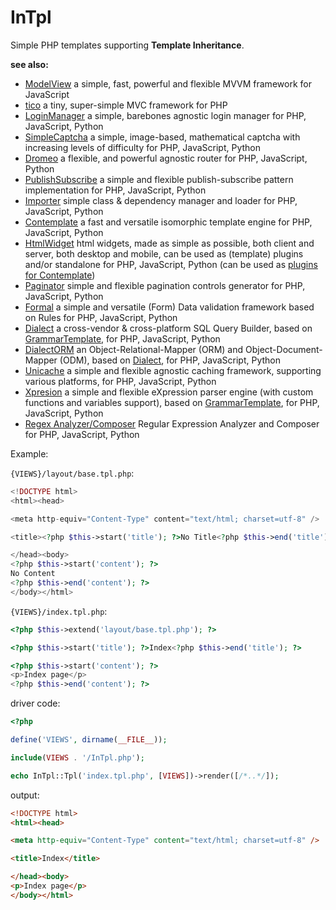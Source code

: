 # InTpl

Simple PHP templates supporting **Template Inheritance**.

**see also:**

* [ModelView](https://github.com/foo123/modelview.js) a simple, fast, powerful and flexible MVVM framework for JavaScript
* [tico](https://github.com/foo123/tico) a tiny, super-simple MVC framework for PHP
* [LoginManager](https://github.com/foo123/LoginManager) a simple, barebones agnostic login manager for PHP, JavaScript, Python
* [SimpleCaptcha](https://github.com/foo123/simple-captcha) a simple, image-based, mathematical captcha with increasing levels of difficulty for PHP, JavaScript, Python
* [Dromeo](https://github.com/foo123/Dromeo) a flexible, and powerful agnostic router for PHP, JavaScript, Python
* [PublishSubscribe](https://github.com/foo123/PublishSubscribe) a simple and flexible publish-subscribe pattern implementation for PHP, JavaScript, Python
* [Importer](https://github.com/foo123/Importer) simple class &amp; dependency manager and loader for PHP, JavaScript, Python
* [Contemplate](https://github.com/foo123/Contemplate) a fast and versatile isomorphic template engine for PHP, JavaScript, Python
* [HtmlWidget](https://github.com/foo123/HtmlWidget) html widgets, made as simple as possible, both client and server, both desktop and mobile, can be used as (template) plugins and/or standalone for PHP, JavaScript, Python (can be used as [plugins for Contemplate](https://github.com/foo123/Contemplate/blob/master/src/js/plugins/plugins.txt))
* [Paginator](https://github.com/foo123/Paginator)  simple and flexible pagination controls generator for PHP, JavaScript, Python
* [Formal](https://github.com/foo123/Formal) a simple and versatile (Form) Data validation framework based on Rules for PHP, JavaScript, Python
* [Dialect](https://github.com/foo123/Dialect) a cross-vendor &amp; cross-platform SQL Query Builder, based on [GrammarTemplate](https://github.com/foo123/GrammarTemplate), for PHP, JavaScript, Python
* [DialectORM](https://github.com/foo123/DialectORM) an Object-Relational-Mapper (ORM) and Object-Document-Mapper (ODM), based on [Dialect](https://github.com/foo123/Dialect), for PHP, JavaScript, Python
* [Unicache](https://github.com/foo123/Unicache) a simple and flexible agnostic caching framework, supporting various platforms, for PHP, JavaScript, Python
* [Xpresion](https://github.com/foo123/Xpresion) a simple and flexible eXpression parser engine (with custom functions and variables support), based on [GrammarTemplate](https://github.com/foo123/GrammarTemplate), for PHP, JavaScript, Python
* [Regex Analyzer/Composer](https://github.com/foo123/RegexAnalyzer) Regular Expression Analyzer and Composer for PHP, JavaScript, Python


Example:

`{VIEWS}/layout/base.tpl.php`:

```php
<!DOCTYPE html>
<html><head>

<meta http-equiv="Content-Type" content="text/html; charset=utf-8" />

<title><?php $this->start('title'); ?>No Title<?php $this->end('title'); ?></title>

</head><body>
<?php $this->start('content'); ?>
No Content
<?php $this->end('content'); ?>
</body></html>
```

`{VIEWS}/index.tpl.php`:

```php
<?php $this->extend('layout/base.tpl.php'); ?>

<?php $this->start('title'); ?>Index<?php $this->end('title'); ?>

<?php $this->start('content'); ?>
<p>Index page</p>
<?php $this->end('content'); ?>
```

driver code:

```php
<?php

define('VIEWS', dirname(__FILE__));

include(VIEWS . '/InTpl.php');

echo InTpl::Tpl('index.tpl.php', [VIEWS])->render([/*..*/]);
```

output:

```html
<!DOCTYPE html>
<html><head>

<meta http-equiv="Content-Type" content="text/html; charset=utf-8" />

<title>Index</title>

</head><body>
<p>Index page</p>
</body></html>
```
